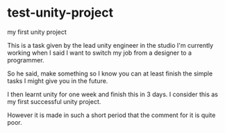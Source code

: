 # test-unity-project
my first unity project

This is a task given by the lead unity engineer in the studio I'm currently working when I said I want to switch my job from a designer to a programmer.

So he said, make something so I know you can at least finish the simple tasks I might give you in the future.

I then learnt unity for one week and finish this in 3 days. I consider this as my first successful  unity project.

However it is made in such a short period that the comment for it is quite poor.
